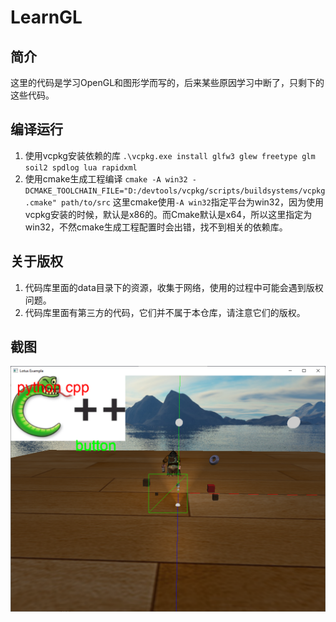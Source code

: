 # LearnGL


## 简介

这里的代码是学习OpenGL和图形学而写的，后来某些原因学习中断了，只剩下的这些代码。

## 编译运行

1. 使用vcpkg安装依赖的库
   `.\vcpkg.exe install glfw3 glew freetype glm soil2 spdlog lua rapidxml`
2. 使用cmake生成工程编译
	`cmake -A win32 -DCMAKE_TOOLCHAIN_FILE="D:/devtools/vcpkg/scripts/buildsystems/vcpkg.cmake" path/to/src`
	这里cmake使用`-A win32`指定平台为win32，因为使用vcpkg安装的时候，默认是x86的。而Cmake默认是x64，所以这里指定为win32，不然cmake生成工程配置时会出错，找不到相关的依赖库。

## 关于版权

1. 代码库里面的data目录下的资源，收集于网络，使用的过程中可能会遇到版权问题。
2. 代码库里面有第三方的代码，它们并不属于本仓库，请注意它们的版权。

## 截图

![screen](snapshot.png)
